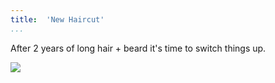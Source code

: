 ```yaml
---
title:  'New Haircut'
...
```


After 2 years of long hair + beard it's time to switch things up.

![](http://counterengineer.com/images/10_31_haircut.jpg)